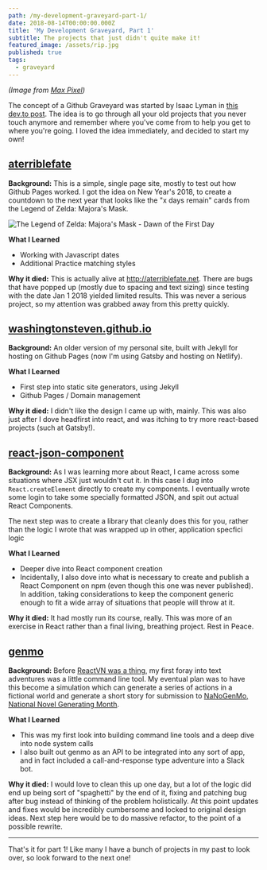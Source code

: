 ```yaml
---
path: /my-development-graveyard-part-1/
date: 2018-08-14T00:00:00.000Z
title: 'My Development Graveyard, Part 1'
subtitle: The projects that just didn't quite make it!
featured_image: /assets/rip.jpg
published: true
tags:
  - graveyard
---
```


_(Image from [Max Pixel](https://www.maxpixel.net/Tombstone-Cemetery-Rip-Grave-Death-D-2036220))_

The concept of a Github Graveyard was started by Isaac Lyman in [this dev.to post](https://dev.to/isaacandsuch/github-graveyards-ill-show-you-mine-49lh). The idea is to go through all your old projects that you never touch anymore and remember where you've come from to help you get to where you're going. I loved the idea immediately, and decided to start my own!

## [aterriblefate][aterriblefate]

**Background:** This is a simple, single page site, mostly to test out how Github Pages worked. I got the idea on New Year's 2018, to create a countdown to the next year that looks like the "x days remain" cards from the Legend of Zelda: Majora's Mask.

<img src="/zelda.jpg" alt="The Legend of Zelda: Majora's Mask - Dawn of the First Day" />

**What I Learned**
- Working with Javascript dates
- Additional Practice matching styles

**Why it died:** This is actually alive at http://aterriblefate.net. There are bugs that have popped up (mostly due to spacing and text sizing) since testing with the date Jan 1 2018 yielded limited results. This was never a serious project, so my attention was grabbed away from this pretty quickly.

## [washingtonsteven.github.io][irateIguana]

**Background:** An older version of my personal site, built with Jekyll for hosting on Github Pages (now I'm using Gatsby and hosting on Netlify).

**What I Learned**
- First step into static site generators, using Jekyll
- Github Pages / Domain management

**Why it died:** I didn't like the design I came up with, mainly. This was also just after I dove headfirst into react, and was itching to try more react-based projects (such at Gatsby!).

## [react-json-component][rjc]

**Background:** As I was learning more about React, I came across some situations where JSX just wouldn't cut it. In this case I dug into `React.createElement` directly to create my components. I eventually wrote some login to take some specially formatted JSON, and spit out actual React Components.

The next step was to create a library that cleanly does this for you, rather than the logic I wrote that was wrapped up in other, application specfici logic

**What I Learned**
- Deeper dive into React component creation
- Incidentally, I also dove into what is necessary to create and publish a React Component on npm (even though this one was never published). In addition, taking considerations to keep the component generic enough to fit a wide array of situations that people will throw at it.

**Why it died:** It had mostly run its course, really. This was more of an exercise in React rather than a final living, breathing project. Rest in Peace.

## [genmo][genmo]

**Background:** Before [ReactVN was a thing](http://stevenwa.sh/project/react-vn), my first foray into text adventures was a little command line tool. My eventual plan was to have this become a simulation which can generate a series of actions in a fictional world and generate a short story for submission to [NaNoGenMo, National Novel Generating Month](https://nanogenmo.github.io/).

**What I Learned**
- This was my first look into building command line tools and a deep dive into node system calls
- I also built out genmo as an API to be integrated into any sort of app, and in fact included a call-and-response type adventure into a Slack bot.

**Why it died:** I would love to clean this up one day, but a lot of the logic did end up being sort of "spaghetti" by the end of it, fixing and patching bug after bug instead of thinking of the problem holistically. At this point updates and fixes would be incredibly cumbersome and locked to original design ideas. Next step here would be to do massive refactor, to the point of a possible rewrite.

----

That's it for part 1! Like many I have a bunch of projects in my past to look over, so look forward to the next one!




[aterriblefate]: https://github.com/washingtonsteven/aterriblefate
[irateIguana]: https://github.com/washingtonsteven/washingtonsteven.github.io
[rjc]: https://github.com/washingtonsteven/react-json-component
[genmo]: https://github.com/washingtonsteven/genmo
